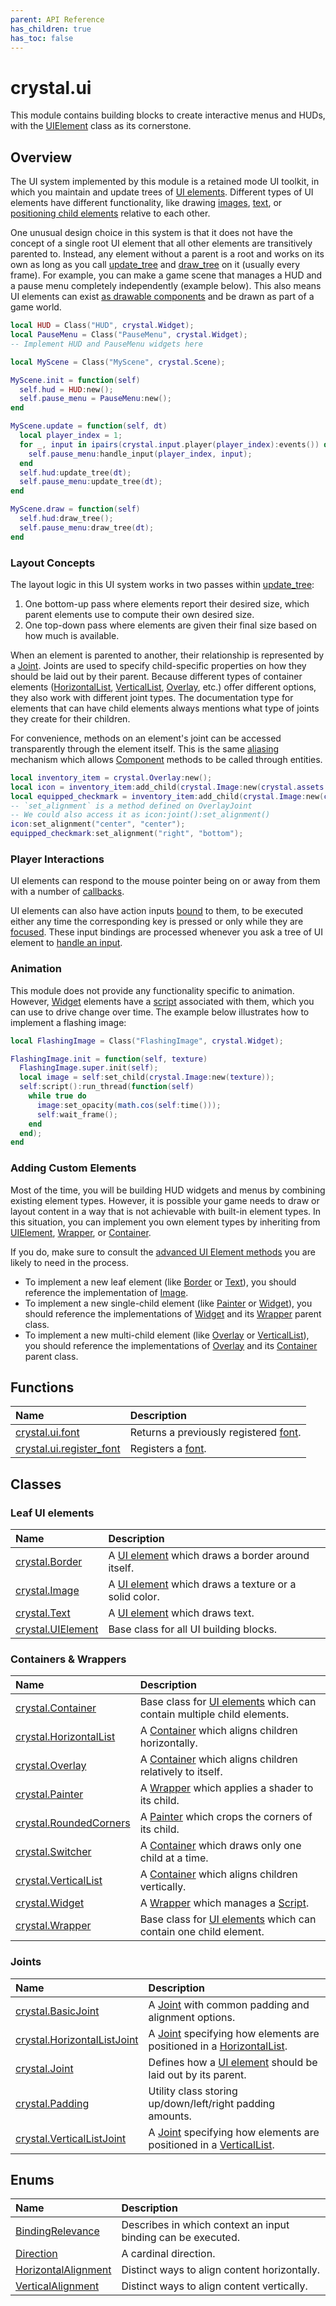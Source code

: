 ```yaml
---
parent: API Reference
has_children: true
has_toc: false
---
```


# crystal.ui

This module contains building blocks to create interactive menus and HUDs, with the [UIElement](ui_element) class as its cornerstone.

## Overview

The UI system implemented by this module is a retained mode UI toolkit, in which you maintain and update trees of [UI elements](ui_element). Different types of UI elements have different functionality, like drawing [images](image), [text](text), or [positioning child elements](vertical_list) relative to each other.

One unusual design choice in this system is that it does not have the concept of a single root UI element that all other elements are transitively parented to. Instead, any element without a parent is a root and works on its own as long as you call [update_tree](ui_element_update_tree) and [draw_tree](ui_element_draw_tree) on it (usually every frame). For example, you can make a game scene that manages a HUD and a pause menu completely independently (example below). This also means UI elements can exist [as drawable components](/crystal/api/graphics/world_widget) and be drawn as part of a game world.

```lua
local HUD = Class("HUD", crystal.Widget);
local PauseMenu = Class("PauseMenu", crystal.Widget);
-- Implement HUD and PauseMenu widgets here

local MyScene = Class("MyScene", crystal.Scene);

MyScene.init = function(self)
  self.hud = HUD:new();
  self.pause_menu = PauseMenu:new();
end

MyScene.update = function(self, dt)
  local player_index = 1;
  for _, input in ipairs(crystal.input.player(player_index):events()) do
    self.pause_menu:handle_input(player_index, input);
  end
  self.hud:update_tree(dt);
  self.pause_menu:update_tree(dt);
end

MyScene.draw = function(self)
  self.hud:draw_tree();
  self.pause_menu:draw_tree(dt);
end
```

### Layout Concepts

The layout logic in this UI system works in two passes within [update_tree](ui_element_update_tree):

1. One bottom-up pass where elements report their desired size, which parent elements use to compute their own desired size.
2. One top-down pass where elements are given their final size based on how much is available.

When an element is parented to another, their relationship is represented by a [Joint](joint). Joints are used to specify child-specific properties on how they should be laid out by their parent. Because different types of container elements ([HorizontalList](horizontal_list), [VerticalList](vertical_list), [Overlay](overlay), etc.) offer different options, they also work with different joint types. The documentation type for elements that can have child elements always mentions what type of joints they create for their children.

For convenience, methods on an element's joint can be accessed transparently through the element itself. This is the same [aliasing](/crystal/extensions/oop/#aliasing) mechanism which allows [Component](/crystal/api/ecs/component) methods to be called through entities.

```lua
local inventory_item = crystal.Overlay:new();
local icon = inventory_item:add_child(crystal.Image:new(crystal.assets.get("sword.png")));
local equipped_checkmark = inventory_item:add_child(crystal.Image:new(crystal.assets.get("checkmark.png")));
-- `set_alignment` is a method defined on OverlayJoint
-- We could also access it as icon:joint():set_alignment()
icon:set_alignment("center", "center");
equipped_checkmark:set_alignment("right", "bottom");
```

### Player Interactions

UI elements can respond to the mouse pointer being on or away from them with a number of [callbacks](ui_element.html#callbacks).

UI elements can also have action inputs [bound](ui_element_bind_input) to them, to be executed either any time the corresponding key is pressed or only while they are [focused](/crystal/api/ui/ui_element_is_focused). These input bindings are processed whenever you ask a tree of UI element to [handle an input](ui_element_handle_input).

### Animation

This module does not provide any functionality specific to animation. However, [Widget](widget) elements have a [script](/crystal/api/script/script) associated with them, which you can use to drive change over time. The example below illustrates how to implement a flashing image:

```lua
local FlashingImage = Class("FlashingImage", crystal.Widget);

FlashingImage.init = function(self, texture)
  FlashingImage.super.init(self);
  local image = self:set_child(crystal.Image:new(texture));
  self:script():run_thread(function(self)
    while true do
      image:set_opacity(math.cos(self:time()));
      self:wait_frame();
    end
  end);
end
```

### Adding Custom Elements

Most of the time, you will be building HUD widgets and menus by combining existing element types. However, it is possible your game needs to draw or layout content in a way that is not achievable with built-in element types. In this situation, you can implement you own element types by inheriting from [UIElement](ui_element), [Wrapper](wrapper), or [Container](container).

If you do, make sure to consult the [advanced UI Element methods](/crystal/api/ui/ui_element.html#implementing-custom-elements) you are likely to need in the process.

- To implement a new leaf element (like [Border](border) or [Text](text)), you should reference the implementation of [Image](image).
- To implement a new single-child element (like [Painter](painter) or [Widget](widget)), you should reference the implementations of [Widget](widget) and its [Wrapper](wrapper) parent class.
- To implement a new multi-child element (like [Overlay](overlay) or [VerticalList](vertical_list)), you should reference the implementations of [Overlay](overlay) and its [Container](container) parent class.

## Functions

| Name                                      | Description                                                           |
| :---------------------------------------- | :-------------------------------------------------------------------- |
| [crystal.ui.font](font)                   | Returns a previously registered [font](https://love2d.org/wiki/Font). |
| [crystal.ui.register_font](register_font) | Registers a [font](https://love2d.org/wiki/Font).                     |

## Classes

### Leaf UI elements

| Name                            | Description                                                        |
| :------------------------------ | :----------------------------------------------------------------- |
| [crystal.Border](border)        | A [UI element](ui_element) which draws a border around itself.     |
| [crystal.Image](image)          | A [UI element](ui_element) which draws a texture or a solid color. |
| [crystal.Text](text)            | A [UI element](ui_element) which draws text.                       |
| [crystal.UIElement](ui_element) | Base class for all UI building blocks.                             |

### Containers & Wrappers

| Name                                      | Description                                                                         |
| :---------------------------------------- | :---------------------------------------------------------------------------------- |
| [crystal.Container](container)            | Base class for [UI elements](ui_element) which can contain multiple child elements. |
| [crystal.HorizontalList](horizontal_list) | A [Container](container) which aligns children horizontally.                        |
| [crystal.Overlay](overlay)                | A [Container](container) which aligns children relatively to itself.                |
| [crystal.Painter](painter)                | A [Wrapper](wrapper) which applies a shader to its child.                           |
| [crystal.RoundedCorners](rounded_corners) | A [Painter](painter) which crops the corners of its child.                          |
| [crystal.Switcher](switcher)              | A [Container](container) which draws only one child at a time.                      |
| [crystal.VerticalList](vertical_list)     | A [Container](container) which aligns children vertically.                          |
| [crystal.Widget](widget)                  | A [Wrapper](wrapper) which manages a [Script](/crystal/api/script/script).          |
| [crystal.Wrapper](wrapper)                | Base class for [UI elements](ui_element) which can contain one child element.       |

### Joints

| Name                                                 | Description                                                                                     |
| :--------------------------------------------------- | :---------------------------------------------------------------------------------------------- |
| [crystal.BasicJoint](basic_joint)                    | A [Joint](joint) with common padding and alignment options.                                     |
| [crystal.HorizontalListJoint](horizontal_list_joint) | A [Joint](joint) specifying how elements are positioned in a [HorizontalList](horizontal_list). |
| [crystal.Joint](joint)                               | Defines how a [UI element](ui_element) should be laid out by its parent.                        |
| [crystal.Padding](padding)                           | Utility class storing up/down/left/right padding amounts.                                       |
| [crystal.VerticalListJoint](vertical_list_joint)     | A [Joint](joint) specifying how elements are positioned in a [VerticalList](vertical_list).     |

## Enums

| Name                                        | Description                                                  |
| :------------------------------------------ | :----------------------------------------------------------- |
| [BindingRelevance](binding_relevance)       | Describes in which context an input binding can be executed. |
| [Direction](direction)                      | A cardinal direction.                                        |
| [HorizontalAlignment](horizontal_alignment) | Distinct ways to align content horizontally.                 |
| [VerticalAlignment](vertical_alignment)     | Distinct ways to align content vertically.                   |
